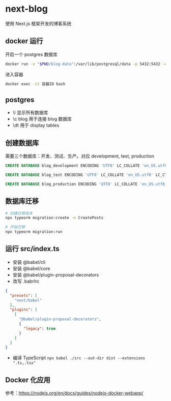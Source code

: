 # next-blog

使用 Next.js 框架开发的博客系统

## docker 运行

开启一个 postgres 数据库

```bash
docker run -v "$PWD/blog-data":/var/lib/postgresql/data -p 5432:5432 -e POSTGRES_USER=blog -e POSTGRES_HOST_AUTH_METHOD=trust -d postgres:12.2
```

进入容器

```bash
docker exec -it 容器ID bash
```

## postgres

* \l 显示所有数据库
* \c blog 用于连接 blog 数据库
* \dt 用于 display tables

## 创建数据库

需要三个数据库：开发、测试、生产。对应 development, test, production

```sql
CREATE DATABASE blog_development ENCODING 'UTF8' LC_COLLATE 'en_US.utf8' LC_CTYPE 'en_US.utf8';

CREATE DATABASE blog_test ENCODING 'UTF8' LC_COLLATE 'en_US.utf8' LC_CTYPE 'en_US.utf8';

CREATE DATABASE blog_production ENCODING 'UTF8' LC_COLLATE 'en_US.utf8' LC_CTYPE 'en_US.utf8';
```

## 数据库迁移

```bash
# 创建迁移版本
npx typeorm migration:create -n CreatePosts

# 开始迁移
npx typeorm migration:run
```

## 运行 src/index.ts

* 安装 @babel/cli
* 安装 @babel/core
* 安装 @babel/plugin-proposal-decorators
* 改写 .babrlrc
  
```json
{
  "presets": [
    "next/babel"
  ],
  "plugins": [
    [
      "@babel/plugin-proposal-decorators",
      {
        "legacy": true
      }
    ]
  ]
}
```

* 编译 TypeScript `npx babel ./src --out-dir dist --extensions ".ts,.tsx"`

## Docker 化应用

参考：https://nodejs.org/en/docs/guides/nodejs-docker-webapp/

